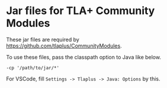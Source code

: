# Jar files for TLA+ Community Modules

These jar files are required by https://github.com/tlaplus/CommunityModules.

To use these files, pass the classpath option to Java like below.

```
-cp '/path/to/jar/*'
```

For VSCode, fill `Settings -> Tlaplus -> Java: Options` by this.
